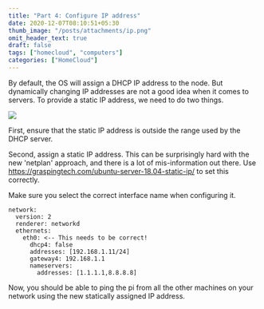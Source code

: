```yaml
---
title: "Part 4: Configure IP address"
date: 2020-12-07T08:10:51+05:30
thumb_image: "/posts/attachments/ip.png"
omit_header_text: true
draft: false
tags: ["homecloud", "computers"]
categories: ["HomeCloud"]
---
```


By default, the OS will assign a DHCP IP address to the node. But dynamically changing IP addresses are not a good idea when it comes to servers. To provide a static IP address, we need to do two things. 

![](/posts/attachments/dhcp_range.png)

First, ensure that the static IP address is outside the range used by the DHCP server. 

Second, assign a static IP address. This can be surprisingly hard with the new 'netplan' approach, and there is a lot of mis-information out there. Use https://graspingtech.com/ubuntu-server-18.04-static-ip/ to set this correctly. 

Make sure you select the correct interface name when configuring it. 

```
network:
  version: 2
  renderer: networkd
  ethernets:
    eth0: <-- This needs to be correct!
      dhcp4: false
      addresses: [192.168.1.11/24]
      gateway4: 192.168.1.1
      nameservers: 
        addresses: [1.1.1.1,8.8.8.8]
```

Now, you should be able to ping the pi from all the other machines on your network using the new statically assigned IP address.
